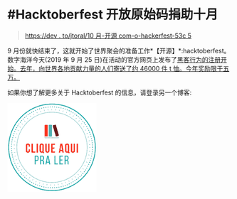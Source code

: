# #Hacktoberfest 开放原始码捐助十月

> [https://dev . to/jtoral/10 月-开源 com-o-hackerfest-53c 5](https://dev.to/jtemporal/outubro-de-contribuicao-open-source-com-o-hacktoberfest-53c5)

9 月份就快结束了，这就开始了世界聚会的准备工作*【开源】*:hacktoberfest。数字海洋今天(2019 年 9 月 25 日)在活动的官方网页上发布了[黑客行为的注册开始。去年，向世界各地贡献力量的人们寄送了约 46000 件 t 恤。今年奖励限于五万。](https://hacktoberfest.digitalocean.com)

如果你想了解更多关于 Hacktoberfest 的信息，请登录另一个博客:

[![](img/9fe2102f11991038f43773678fe43063.png)](https://jtemporal.com/outubro-de-contribuicao-open-source-com-o-hacktoberfest/)